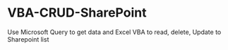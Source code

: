 # VBA-CRUD-SharePoint
Use Microsoft Query to get data and Excel VBA to read, delete, Update to Sharepoint list
